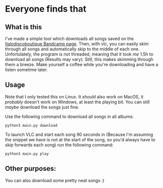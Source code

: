 # Everyone finds that


## What is this
I've made a simple tool which downloads all songs saved on the [Italodiscoboutique Bandcamp page](https://italodiscoboutique.bandcamp.com/). Then, with vlc, you can easily skim through all songs 
and automatically skip to the middle of each one. Unfortulately, the program is not threaded, meaning that it took *me* 1.5h to download all songs (Results may vary). Still, this makes skimming through them a breeze. 
Make yourself a coffee while you're downloading and have a listen sometime later.


## Usage
Note that I only tested this on Linux. It *should* also work on MacOS, it *probably* doesn't work on Windows, at least the playing bit. You can still *maybe* download the songs just fine.

Use the following command to download all songs in all albums:

`python3 main.py download`


To launch VLC and start each song 90 seconds in (Because I'm assuming the snippet we have is not at the start of the song, so you'd always have to
skip forwards each song) run the following command:

`python3 main.py play`

## Other purposes:
You can also download some pretty neat songs :)
